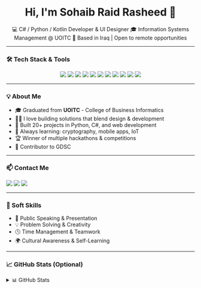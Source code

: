 <h1 align="center">Hi, I'm Sohaib Raid Rasheed 👋</h1>

<p align="center">
💻 C# / Python / Kotlin Developer & UI Designer  
🎓 Information Systems Management @ UOITC  
📍 Based in Iraq | Open to remote opportunities  
</p>

---

### 🛠️ Tech Stack & Tools

<p align="center">
  <img src="https://img.shields.io/badge/-C%23-68217A?style=flat-square&logo=CSharp&logoColor=white"/>
  <img src="https://img.shields.io/badge/-Python-3776AB?style=flat-square&logo=Python&logoColor=white"/>
  <img src="https://img.shields.io/badge/-Kotlin-7F52FF?style=flat-square&logo=Kotlin&logoColor=white"/>
  <img src="https://img.shields.io/badge/-HTML5-E34F26?style=flat-square&logo=HTML5&logoColor=white"/>
  <img src="https://img.shields.io/badge/-CSS3-1572B6?style=flat-square&logo=CSS3&logoColor=white"/>
  <img src="https://img.shields.io/badge/-JavaScript-F7DF1E?style=flat-square&logo=JavaScript&logoColor=black"/>
  <img src="https://img.shields.io/badge/-MySQL-4479A1?style=flat-square&logo=MySQL&logoColor=white"/>
  <img src="https://img.shields.io/badge/-SQLite-003B57?style=flat-square&logo=SQLite&logoColor=white"/>
  <img src="https://img.shields.io/badge/-Adobe%20Photoshop-31A8FF?style=flat-square&logo=AdobePhotoshop&logoColor=white"/>
  <img src="https://img.shields.io/badge/-Adobe%20Illustrator-FF9A00?style=flat-square&logo=AdobeIllustrator&logoColor=white"/>
  <img src="https://img.shields.io/badge/-Adobe%20Premiere%20Pro-9999FF?style=flat-square&logo=AdobePremierePro&logoColor=white"/>
</p>

---

### 💡 About Me

- 🎓 Graduated from **UOITC** - College of Business Informatics  
- 👨‍💻 I love building solutions that blend design & development  
- 🚀 Built 20+ projects in Python, C#, and web development  
- 🧠 Always learning: cryptography, mobile apps, IoT  
- 🏆 Winner of multiple hackathons & competitions  
- 🤝 Contributor to GDSC 

---

### 📫 Contact Me

<p>
  <a href="mailto:sohaibraid7@gmail.com"><img src="https://img.shields.io/badge/Gmail-D14836?style=for-the-badge&logo=Gmail&logoColor=white"/></a>
  <a href="https://www.linkedin.com/in/sohaib-raid-41b6bb274?utm_source=share&utm_campaign=share_via&utm_content=profile&utm_medium=android_app"><img src="https://img.shields.io/badge/LinkedIn-0077B5?style=for-the-badge&logo=LinkedIn&logoColor=white"/></a>
  <a href="https://www.instagram.com/220sohaib?igsh=YWNuOGdjbTFzcm95"><img src="https://img.shields.io/badge/Instagram-E4405F?style=for-the-badge&logo=Instagram&logoColor=white"/></a>
</p>

---

### 🧠 Soft Skills

- 📢 Public Speaking & Presentation  
- 💡 Problem Solving & Creativity  
- 🕓 Time Management & Teamwork  
- 🌍 Cultural Awareness & Self-Learning  

---

### 📈 GitHub Stats (Optional)

<details>
<summary>📊 GitHub Stats</summary><br/>
  
![Sohaib's GitHub Stats](https://github-readme-stats.vercel.app/api?username=your-github-username&show_icons=true&theme=radical)
![Top Languages](https://github-readme-stats.vercel.app/api/top-langs/?username=your-github-username&layout=compact&theme=radical)

</details>

